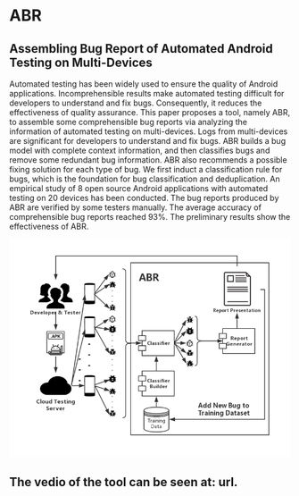 # ABR
## Assembling Bug Report of Automated Android Testing on Multi-Devices

Automated testing has been widely used to ensure the quality of Android applications. Incomprehensible results make automated testing difficult for developers to understand and fix bugs. Consequently, it reduces the effectiveness of quality assurance. This paper proposes a tool, namely ABR, to assemble some comprehensible bug reports via analyzing the information of automated testing on multi-devices. Logs from multi-devices are significant for developers to understand and fix bugs. ABR builds a bug model with complete context information, and then classifies bugs and remove some redundant bug information. ABR also recommends a possible fixing solution for each type of bug. We first induct a classification rule for bugs, which is the foundation for bug classification and deduplication. An empirical study of 8 open source Android applications with automated testing on 20 devices has been conducted. The bug reports produced by ABR are verified by some testers manually. The average accuracy of comprehensible bug reports reached 93%. The preliminary results show the effectiveness of ABR.

![workflow](workflow.png)

## The vedio of the tool can be seen at: url.
